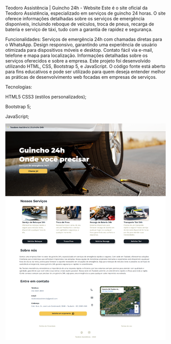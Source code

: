 Teodoro Assistência | Guincho 24h - Website
Este é o site oficial da Teodoro Assistência, especializado em serviços de guincho 24 horas. O site oferece informações detalhadas sobre os serviços de emergência disponíveis, incluindo reboque de veículos, troca de pneus, recarga de bateria e serviço de táxi, tudo com a garantia de rapidez e segurança.

Funcionalidades:
Serviços de emergência 24h com chamadas diretas para o WhatsApp.
Design responsivo, garantindo uma experiência de usuário otimizada para dispositivos móveis e desktop.
Contato fácil via e-mail, telefone e mapa para localização.
Informações detalhadas sobre os serviços oferecidos e sobre a empresa.
Este projeto foi desenvolvido utilizando HTML, CSS, Bootstrap 5, e JavaScript. O código fonte está aberto para fins educativos e pode ser utilizado para quem deseja entender melhor as práticas de desenvolvimento web focadas em empresas de serviços.

Tecnologias:

HTML5
CSS3 (estilos personalizados);

Bootstrap 5;

JavaScript;

![Page](lib/img/image.png)